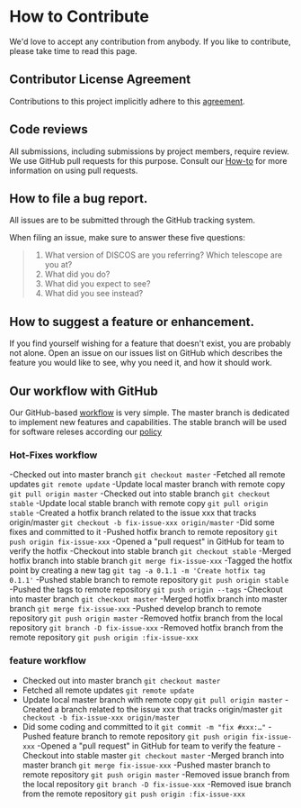 # How to Contribute

We'd love to accept any contribution from anybody. If you like to contribute, please take time to 
read this page.

## Contributor License Agreement

Contributions to this project implicitly adhere to this [agreement](https://discos.readthedocs.io/en/latest/license.html).

## Code reviews

All submissions, including submissions by project members, require review. We
use GitHub pull requests for this purpose. Consult our
[How-to](https://discos.readthedocs.io/en/latest/developer/howto/github/branch_and_merge.html#generating-a-pull-request) for more
information on using pull requests.

## How to file a bug report.

All issues are to be submitted through the GitHub tracking system.

When filing an issue, make sure to answer these five questions:

> 1. What version of DISCOS are you referring? Which telescope are you at?
> 2. What did you do?
> 3. What did you expect to see?
> 4. What did you see instead?

## How to suggest a feature or enhancement.

If you find yourself wishing for a feature that doesn't exist, you are probably not alone. 
Open an issue on our issues list on GitHub which describes the feature you would like to see, 
why you need it, and how it should work.

## Our workflow with GitHub

Our GitHub-based [workflow](https://discos.readthedocs.io/en/latest/developer/howto/github/index.html)  is very simple. The master branch is dedicated to implement new features and capabilities.
The stable branch will be used for software releses according our [policy](https://discos.readthedocs.io/en/latest/developer/releasing.html)

### Hot-Fixes workflow

-Checked out into master branch
`git checkout master`
-Fetched all remote updates
`git remote update`
-Update local master branch with remote copy
`git pull origin master`
-Checked out into stable branch
`git checkout stable`
-Update local stable branch with remote copy
`git pull origin stable`
-Created a hotfix branch related to the issue xxx that tracks origin/master
`git checkout -b fix-issue-xxx origin/master`
-Did some fixes and committed to it
-Pushed hotfix branch to remote repository
`git push origin fix-issue-xxx`
-Opened a "pull request" in GitHub for team to verify the hotfix
-Checkout into stable branch
`git checkout stable`
-Merged hotfix branch into stable branch
`git merge fix-issue-xxx`
-Tagged the hotfix point by creating a new tag
`git tag -a 0.1.1 -m 'Create hotfix tag 0.1.1'`
-Pushed stable branch to remote repository
`git push origin stable`
-Pushed the tags to remote repository
`git push origin --tags`
-Checkout into master branch
`git checkout master`
-Merged hotfix branch into master branch
`git merge fix-issue-xxx`
-Pushed develop branch to remote repository
`git push origin master`
-Removed hotfix branch from the local repository
`git branch -D fix-issue-xxx`
-Removed hotfix branch from the remote repository
`git push origin :fix-issue-xxx`

### feature workflow

- Checked out into master branch
`git checkout master`
- Fetched all remote updates
`git remote update`
- Update local master branch with remote copy
`git pull origin master`
-Created a branch related to the issue xxx that tracks origin/master
`git checkout -b fix-issue-xxx origin/master`
- Did some coding and committed to it
`git commit -m "fix #xxx:…"`
-Pushed feature branch to remote repository
`git push origin fix-issue-xxx`
-Opened a "pull request" in GitHub for team to verify the feature
-Checkout into stable master
`git checkout master`
-Merged branch into master branch
`git merge fix-issue-xxx`
-Pushed master branch to remote repository
`git push origin master`
-Removed issue branch from the local repository
`git branch -D fix-issue-xxx`
-Removed isue branch from the remote repository
`git push origin :fix-issue-xxx`


